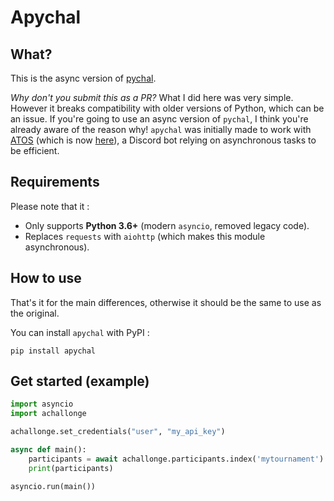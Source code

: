 # Apychal
## What?
This is the async version of [pychal](https://github.com/ZEDGR/pychal).

*Why don't you submit this as a PR?* What I did here was very simple. However it breaks compatibility with older versions of Python, which can be an issue. If you're going to use an async version of `pychal`, I think you're already aware of the reason why! `apychal` was initially made to work with [ATOS](https://github.com/Wonderfall/ATOS) (which is now [here](https://github.com/retke/Laggrons-Dumb-Cogs/tree/v3/tournaments)), a Discord bot relying on asynchronous tasks to be efficient.

## Requirements
Please note that it :
- Only supports **Python 3.6+** (modern `asyncio`, removed legacy code).
- Replaces `requests` with `aiohttp` (which makes this module asynchronous).

## How to use
That's it for the main differences, otherwise it should be the same to use as the original.

You can install `apychal` with PyPI :
```
pip install apychal
```

## Get started (example)
```python
import asyncio
import achallonge

achallonge.set_credentials("user", "my_api_key")

async def main():
    participants = await achallonge.participants.index('mytournament')
    print(participants)

asyncio.run(main())
```